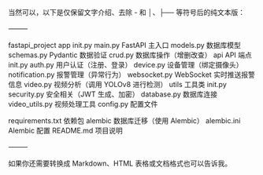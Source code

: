 当然可以，以下是仅保留文字介绍、去除 - 和 │、├── 等符号后的纯文本版：

⸻

fastapi_project
app
init.py
main.py               FastAPI 主入口
models.py             数据库模型
schemas.py            Pydantic 数据验证
crud.py               数据库操作（增删改查）
api                   API 端点
init.py
auth.py               用户认证（注册、登录）
device.py             设备管理（绑定摄像头）
notification.py       报警管理（异常行为）
websocket.py          WebSocket 实时推送报警信息
video.py              视频分析（调用 YOLOv8 进行检测）
utils                 工具类
init.py
security.py           安全相关（JWT 生成、加密）
database.py           数据库连接
video_utils.py        视频处理工具
config.py             配置文件

requirements.txt       依赖包
alembic                数据库迁移（使用 Alembic）
alembic.ini            Alembic 配置
README.md              项目说明

⸻

如果你还需要转换成 Markdown、HTML 表格或文档格式也可以告诉我。
